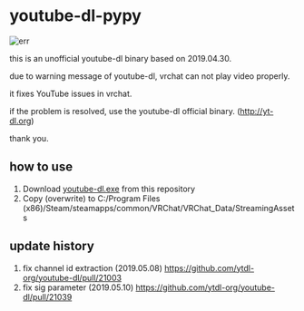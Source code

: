 # youtube-dl-pypy

![err](https://user-images.githubusercontent.com/25771678/57368685-b70c2300-71c6-11e9-99f8-cdae166bb72a.png)

this is an unofficial youtube-dl binary based on 2019.04.30.

due to warning message of youtube-dl, vrchat can not play video properly.

it fixes YouTube issues in vrchat.

if the problem is resolved, use the youtube-dl official binary. (http://yt-dl.org)

thank you.

## how to use

1. Download [youtube-dl.exe](https://github.com/pypy-vrc/youtube-dl-pypy/raw/master/youtube-dl.exe) from this repository
2. Copy (overwrite) to C:/Program Files (x86)/Steam/steamapps/common/VRChat/VRChat_Data/StreamingAssets

## update history

1. fix channel id extraction (2019.05.08) https://github.com/ytdl-org/youtube-dl/pull/21003
2. fix sig parameter (2019.05.10) https://github.com/ytdl-org/youtube-dl/pull/21039

